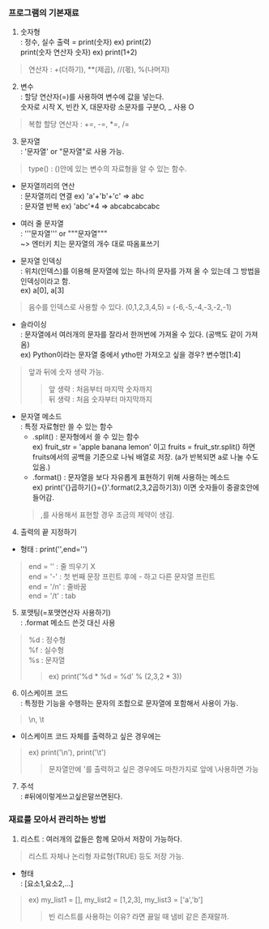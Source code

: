 ### 프로그램의 기본재료
1. 숫자형\
: 정수, 실수
출력 = print(숫자) ex) print(2)\
       print(숫자 연산자 숫자) ex) print(1+2)
>연산자 : +(더하기), **(제곱), //(몫), %(나머지)

2. 변수\
: 할당 연산자(=)를 사용하여 변수에 값을 넣는다.\
  숫자로 시작 X, 빈칸 X, 대문자랑 소문자를 구분O, _ 사용 O
>복합 할당 연산자 : +=, -=, *=, /=  

3. 문자열\
: '문자열' or "문자열"로 사용 가능.
>type() : ()안에 있는 변수의 자료형을 알 수 있는 함수.

- 문자열끼리의 연산\
: 문자열끼리 연결 ex) 'a'+'b'+'c' => abc\
: 문자열 반복 ex) 'abc'*4 => abcabcabcabc

- 여러 줄 문자열\
: '''문자열''' or """문자열"""\
~> 엔터키 치는 문자열의 개수 대로 따옴표쓰기

- 문자열 인덱싱\
: 위치(인덱스)를 이용해 문자열에 있는 하나의 문자를 가져 올 수 있는데 그 방법을 인덱싱이라고 함.\
ex) a[0], a[3]
>음수를 인덱스로 사용할 수 있다. (0,1,2,3,4,5) = (-6,-5,-4,-3,-2,-1)

- 슬라이싱\
: 문자열에서 여러개의 문자를 잘라서 한꺼번에 가져올 수 있다. (공백도 같이 가져옴)\
ex) Python이라는 문자열 중에서 ytho만 가져오고 싶을 경우? 변수명[1:4]
>앞과 뒤에 숫자 생략 가능.
>>앞 생략 : 처음부터 마지막 숫자까지\
>>뒤 생략 : 처음 숫자부터 마지막까지

- 문자열 메소드\
: 특정 자료형만 쓸 수 있는 함수
    - .split() : 문자형에서 쓸 수 있는 함수\
    ex) fruit_str = 'apple banana lemon' 이고 fruits = fruit_str.split() 하면\
    fruits에서의 공백을 기준으로 나눠 배열로 저장. (a가 반복되면 a로 나눌 수도 있음.)
    - .format() : 문자열을 보다 자유롭게 표현하기 위해 사용하는 메소드\
    ex) print('{}곱하기{}={}'.format(2,3,2곱하기3)) 이면 숫자들이 중괄호안에 들어감.
    >,를 사용해서 표현할 경우 조금의 제약이 생김.
    
4. 출력의 끝 지정하기
- 형태 : print('',end='')
>end = '' : 줄 띄우기 X\
>end = '-' : 첫 번째 문장 프린트 후에 - 하고 다른 문자열 프린트\
>end = '/n' : 줄바꿈\
>end = '/t' : tab

5. 포맷팅(=포맷연산자 사용하기)\
: .format 메소드 쓴것 대신 사용
>%d : 정수형\
>%f : 실수형\
>%s : 문자열
>>ex) print('%d * %d = %d' % (2,3,2 * 3))

6. 이스케이프 코드\
: 특정한 기능을 수행하는 문자의 조합으로 문자열에 포함해서 사용이 가능.
>\n, \t
- 이스케이프 코드 자체를 출력하고 싶은 경우에는
>ex) print('\\n'), print('\\t')
>>문자열안에 '를 출력하고 싶은 경우에도 마찬가지로 앞에 \사용하면 가능

7. 주석\
: #뒤에이렇게쓰고싶은말쓰면된다.

### 재료를 모아서 관리하는 방법
1. 리스트
: 여러개의 값들은 함께 모아서 저장이 가능하다.
>리스트 자체나 논리형 자료형(TRUE) 등도 저장 가능.

- 형태\
: [요소1,요소2,...]
>ex) my_list1 = [], my_list2 = [1,2,3], my_list3 = ['a','b']
>>빈 리스트를 사용하는 이유? 라면 끓일 때 냄비 같은 존재랄까.
